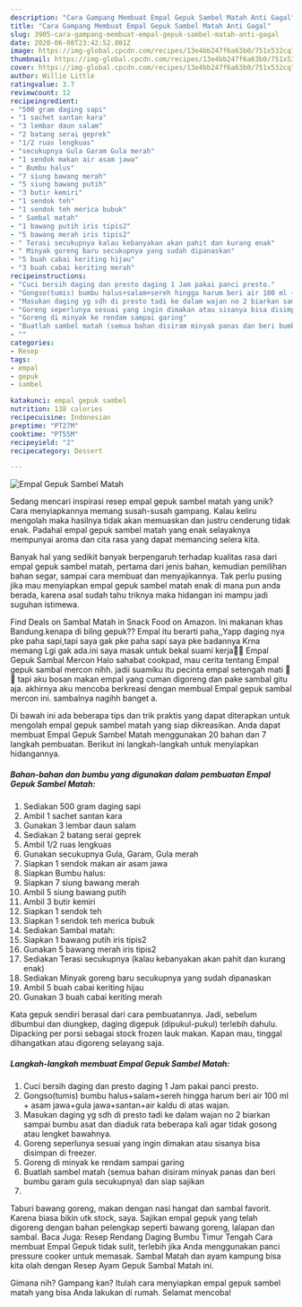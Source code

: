```yaml
---
description: "Cara Gampang Membuat Empal Gepuk Sambel Matah Anti Gagal"
title: "Cara Gampang Membuat Empal Gepuk Sambel Matah Anti Gagal"
slug: 3905-cara-gampang-membuat-empal-gepuk-sambel-matah-anti-gagal
date: 2020-06-08T23:42:52.801Z
image: https://img-global.cpcdn.com/recipes/13e4bb247f6a63b0/751x532cq70/empal-gepuk-sambel-matah-foto-resep-utama.jpg
thumbnail: https://img-global.cpcdn.com/recipes/13e4bb247f6a63b0/751x532cq70/empal-gepuk-sambel-matah-foto-resep-utama.jpg
cover: https://img-global.cpcdn.com/recipes/13e4bb247f6a63b0/751x532cq70/empal-gepuk-sambel-matah-foto-resep-utama.jpg
author: Willie Little
ratingvalue: 3.7
reviewcount: 12
recipeingredient:
- "500 gram daging sapi"
- "1 sachet santan kara"
- "3 lembar daun salam"
- "2 batang serai geprek"
- "1/2 ruas lengkuas"
- "secukupnya Gula Garam Gula merah"
- "1 sendok makan air asam jawa"
- " Bumbu halus"
- "7 siung bawang merah"
- "5 siung bawang putih"
- "3 butir kemiri"
- "1 sendok teh"
- "1 sendok teh merica bubuk"
- " Sambal matah"
- "1 bawang putih iris tipis2"
- "5 bawang merah iris tipis2"
- " Terasi secukupnya kalau kebanyakan akan pahit dan kurang enak"
- " Minyak goreng baru secukupnya yang sudah dipanaskan"
- "5 buah cabai keriting hijau"
- "3 buah cabai keriting merah"
recipeinstructions:
- "Cuci bersih daging dan presto daging 1 Jam pakai panci presto."
- "Gongso(tumis) bumbu halus+salam+sereh hingga harum beri air 100 ml + asam jawa+gula jawa+santan+air kaldu di atas wajan."
- "Masukan daging yg sdh di presto tadi ke dalam wajan no 2 biarkan sampai bumbu asat dan diaduk rata beberapa kali agar tidak gosong atau lengket bawahnya."
- "Goreng seperlunya sesuai yang ingin dimakan atau sisanya bisa disimpan di freezer."
- "Goreng di minyak ke rendam sampai garing"
- "Buatlah sambel matah (semua bahan disiram minyak panas dan beri bumbu garam gula secukupnya) dan siap sajikan"
- ""
categories:
- Resep
tags:
- empal
- gepuk
- sambel

katakunci: empal gepuk sambel 
nutrition: 138 calories
recipecuisine: Indonesian
preptime: "PT27M"
cooktime: "PT55M"
recipeyield: "2"
recipecategory: Dessert

---
```



![Empal Gepuk Sambel Matah](https://img-global.cpcdn.com/recipes/13e4bb247f6a63b0/751x532cq70/empal-gepuk-sambel-matah-foto-resep-utama.jpg)

Sedang mencari inspirasi resep empal gepuk sambel matah yang unik? Cara menyiapkannya memang susah-susah gampang. Kalau keliru mengolah maka hasilnya tidak akan memuaskan dan justru cenderung tidak enak. Padahal empal gepuk sambel matah yang enak selayaknya mempunyai aroma dan cita rasa yang dapat memancing selera kita.

Banyak hal yang sedikit banyak berpengaruh terhadap kualitas rasa dari empal gepuk sambel matah, pertama dari jenis bahan, kemudian pemilihan bahan segar, sampai cara membuat dan menyajikannya. Tak perlu pusing jika mau menyiapkan empal gepuk sambel matah enak di mana pun anda berada, karena asal sudah tahu triknya maka hidangan ini mampu jadi suguhan istimewa.

Find Deals on Sambal Matah in Snack Food on Amazon. Ini makanan khas Bandung.kenapa di bilng gepuk?? Empal itu berarti paha,,Yapp daging nya pke paha sapi,tapi saya gak pke paha sapi saya pke badannya Krna memang Lgi gak ada.ini saya masak untuk bekal suami kerja💋💚 Empal Gepuk Sambal Mercon Halo sahabat cookpad, mau cerita tentang Empal gepuk sambal mercon nihh. jadii suamiku itu pecinta empal setengah mati 🤣🤣 tapi aku bosan makan empal yang cuman digoreng dan pake sambal gitu aja. akhirnya aku mencoba berkreasi dengan membual Empal gepuk sambal mercon ini. sambalnya nagihh banget a.


Di bawah ini ada beberapa tips dan trik praktis yang dapat diterapkan untuk mengolah empal gepuk sambel matah yang siap dikreasikan. Anda dapat membuat Empal Gepuk Sambel Matah menggunakan 20 bahan dan 7 langkah pembuatan. Berikut ini langkah-langkah untuk menyiapkan hidangannya.

<!--inarticleads1-->

##### Bahan-bahan dan bumbu yang digunakan dalam pembuatan Empal Gepuk Sambel Matah:

1. Sediakan 500 gram daging sapi
1. Ambil 1 sachet santan kara
1. Gunakan 3 lembar daun salam
1. Sediakan 2 batang serai geprek
1. Ambil 1/2 ruas lengkuas
1. Gunakan secukupnya Gula, Garam, Gula merah
1. Siapkan 1 sendok makan air asam jawa
1. Siapkan  Bumbu halus:
1. Siapkan 7 siung bawang merah
1. Ambil 5 siung bawang putih
1. Ambil 3 butir kemiri
1. Siapkan 1 sendok teh
1. Siapkan 1 sendok teh merica bubuk
1. Sediakan  Sambal matah:
1. Siapkan 1 bawang putih iris tipis2
1. Gunakan 5 bawang merah iris tipis2
1. Sediakan  Terasi secukupnya (kalau kebanyakan akan pahit dan kurang enak)
1. Sediakan  Minyak goreng baru secukupnya yang sudah dipanaskan
1. Ambil 5 buah cabai keriting hijau
1. Gunakan 3 buah cabai keriting merah


Kata gepuk sendiri berasal dari cara pembuatannya. Jadi, sebelum dibumbui dan diungkep, daging digepuk (dipukul-pukul) terlebih dahulu. Dipacking per porsi sebagai stock frozen lauk makan. Kapan mau, tinggal dihangatkan atau digoreng selayang saja. 

<!--inarticleads2-->

##### Langkah-langkah membuat Empal Gepuk Sambel Matah:

1. Cuci bersih daging dan presto daging 1 Jam pakai panci presto.
1. Gongso(tumis) bumbu halus+salam+sereh hingga harum beri air 100 ml + asam jawa+gula jawa+santan+air kaldu di atas wajan.
1. Masukan daging yg sdh di presto tadi ke dalam wajan no 2 biarkan sampai bumbu asat dan diaduk rata beberapa kali agar tidak gosong atau lengket bawahnya.
1. Goreng seperlunya sesuai yang ingin dimakan atau sisanya bisa disimpan di freezer.
1. Goreng di minyak ke rendam sampai garing
1. Buatlah sambel matah (semua bahan disiram minyak panas dan beri bumbu garam gula secukupnya) dan siap sajikan
1. 


Taburi bawang goreng, makan dengan nasi hangat dan sambal favorit. Karena biasa bikin utk stock, saya. Sajikan empal gepuk yang telah digoreng dengan bahan pelengkap seperti bawang goreng, lalapan dan sambal. Baca Juga: Resep Rendang Daging Bumbu Timur Tengah Cara membuat Empal Gepuk tidak sulit, terlebih jika Anda menggunakan panci pressure cooker untuk memasak. Sambal Matah dan ayam kampung bisa kita olah dengan Resep Ayam Gepuk Sambal Matah ini. 

Gimana nih? Gampang kan? Itulah cara menyiapkan empal gepuk sambel matah yang bisa Anda lakukan di rumah. Selamat mencoba!
